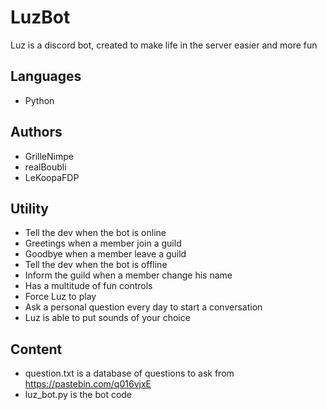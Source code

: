 # LuzBot
Luz is a discord bot, created to make life in the server easier and more fun
## Languages
- Python
## Authors
- GrilleNimpe
- realBoubli
- LeKoopaFDP
## Utility
- Tell the dev when the bot is online
- Greetings when a member join a guild
- Goodbye when a member leave a guild
- Tell the dev when the bot is offline
- Inform the guild when a member change his name
- Has a multitude of fun controls 
- Force Luz to play 
- Ask a personal question every day to start a conversation
- Luz is able to put sounds of your choice
## Content
- question.txt is a database of questions to ask from https://pastebin.com/q016vjxE
- luz_bot.py is the bot code
